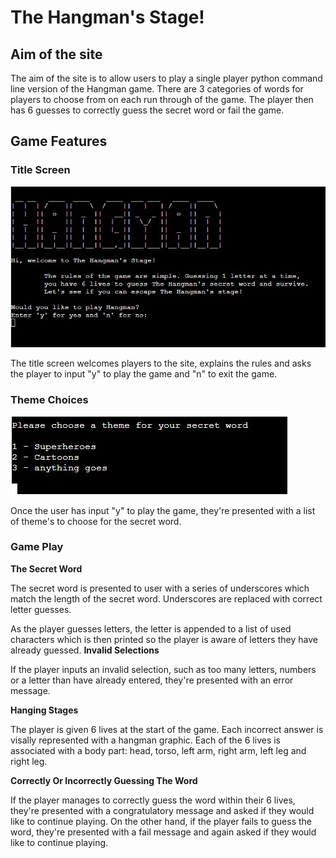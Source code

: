 # **The Hangman's Stage!**
## **Aim of the site**

The aim of the site is to allow users to play a single player python command line version of the Hangman game. There are 3 categories of words for players to choose from on each run through of the game. The player then has 6 guesses to correctly guess the secret word or fail the game.

## **Game Features**
### **Title Screen**

![Title Screen](assets/docs/screenshots/title_screen.jpg)

The title screen welcomes players to the site, explains the rules and asks the player to input "y" to play the game and "n" to exit the game.

### **Theme Choices**

![Themes](assets/docs/screenshots/theme_choices.jpg)

Once the user has input "y" to play the game, they're presented with a list of theme's to choose for the secret word.

### **Game Play**

**The Secret Word**

The secret word is presented to user with a series of underscores which match the length of the secret word. Underscores are replaced with correct letter guesses.

As the player guesses letters, the letter is appended to a list of used characters which is then printed so the player is aware of letters they have already guessed. 
**Invalid Selections**

If the player inputs an invalid selection, such as too many letters, numbers or a letter than have already entered, they're presented with an error message.

**Hanging Stages**

The player is given 6 lives at the start of the game. Each incorrect answer is visally represented with a hangman graphic. Each of the 6 lives is associated with a body part: head, torso, left arm, right arm, left leg and right leg.

**Correctly Or Incorrectly Guessing The Word**

If the player manages to correctly guess the word within their 6 lives, they're presented with a congratulatory message and asked if they would like to continue playing. On the other hand, if the player fails to guess the word, they're presented with a fail message and again asked if they would like to continue playing.
